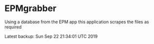 # EPMgrabber
Using a database from the EPM app this application scrapes the files as required


Latest backup: Sun Sep 22 21:34:01 UTC 2019
